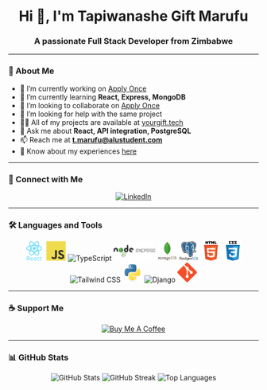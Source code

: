 <h1 align="center">Hi 👋, I'm Tapiwanashe Gift Marufu</h1>
<h3 align="center">A passionate Full Stack Developer from Zimbabwe</h3>

---

### 🚀 About Me

- 🔭 I’m currently working on [Apply Once](https://applyonce.vercel.app/#/)
- 🌱 I’m currently learning **React, Express, MongoDB**
- 👯 I’m looking to collaborate on [Apply Once](https://applyonce.vercel.app/#/)
- 🤝 I’m looking for help with the same project
- 👨‍💻 All of my projects are available at [yourgift.tech](https://www.yourgift.tech/)
- 💬 Ask me about **React, API integration, PostgreSQL**
- 📫 Reach me at **t.marufu@alustudent.com**
- 📄 Know about my experiences [here](https://tapiwanashe6.github.io/responsive-website/)

---

### 🔗 Connect with Me

<p align="center">
  <a href="https://linkedin.com/in/giftmarufu" target="_blank" rel="noopener noreferrer">
    <img src="https://raw.githubusercontent.com/rahuldkjain/github-profile-readme-generator/master/src/images/icons/Social/linked-in-alt.svg" alt="LinkedIn" height="35" />
  </a>
</p>

---

### 🛠️ Languages and Tools

<p align="center">
  <img src="https://raw.githubusercontent.com/devicons/devicon/master/icons/react/react-original-wordmark.svg" alt="React" width="40" height="40" />
  <img src="https://raw.githubusercontent.com/devicons/devicon/master/icons/javascript/javascript-original.svg" alt="JavaScript" width="40" height="40" />
  <img src="https://www.vectorlogo.zone/logos/typescriptlang/typescriptlang-icon.svg" alt="TypeScript" width="40" height="40" />
  <img src="https://raw.githubusercontent.com/devicons/devicon/master/icons/nodejs/nodejs-original-wordmark.svg" alt="Node.js" width="40" height="40" />
  <img src="https://raw.githubusercontent.com/devicons/devicon/master/icons/express/express-original-wordmark.svg" alt="Express" width="40" height="40" />
  <img src="https://raw.githubusercontent.com/devicons/devicon/master/icons/mongodb/mongodb-original-wordmark.svg" alt="MongoDB" width="40" height="40" />
  <img src="https://raw.githubusercontent.com/devicons/devicon/master/icons/postgresql/postgresql-original-wordmark.svg" alt="PostgreSQL" width="40" height="40" />
  <img src="https://raw.githubusercontent.com/devicons/devicon/master/icons/html5/html5-original-wordmark.svg" alt="HTML5" width="40" height="40" />
  <img src="https://raw.githubusercontent.com/devicons/devicon/master/icons/css3/css3-original-wordmark.svg" alt="CSS3" width="40" height="40" />
  <img src="https://www.vectorlogo.zone/logos/tailwindcss/tailwindcss-icon.svg" alt="Tailwind CSS" width="40" height="40" />
  <img src="https://raw.githubusercontent.com/devicons/devicon/master/icons/python/python-original.svg" alt="Python" width="40" height="40" />
  <img src="https://cdn.worldvectorlogo.com/logos/django.svg" alt="Django" width="40" height="40" />
  <img src="https://raw.githubusercontent.com/devicons/devicon/master/icons/git/git-original.svg" alt="Git" width="40" height="40" />
</p>

---

### ☕ Support Me

<p align="center">
  <a href="https://www.buymeacoffee.com/buymeacofee" target="_blank" rel="noopener noreferrer">
    <img src="https://cdn.buymeacoffee.com/buttons/v2/default-yellow.png" height="50" width="210" alt="Buy Me A Coffee" />
  </a>
</p>

---

### 📊 GitHub Stats

<p align="center">
  <img src="https://github-readme-stats.vercel.app/api?username=tapiwanashe6&show_icons=true&locale=en&theme=default" alt="GitHub Stats" width="30%" />
  <img src="https://github-readme-streak-stats.herokuapp.com/?user=tapiwanashe6&theme=default" alt="GitHub Streak" width="30%" />
  <img src="https://github-readme-stats.vercel.app/api/top-langs?username=tapiwanashe6&layout=compact&theme=default" alt="Top Languages" width="30%" />
</p>

